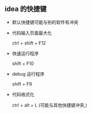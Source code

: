 ## idea 的快捷键


- 默认快捷键可能与别的软件有冲突

- 代码输入页面最大化

    ctrl + shift + F12

- 快速运行程序

    shift + F10

- debug 运行程序

    shift + F9

- 代码格式化

    ctrl + alt + L (可能与其他快捷键冲突,)


